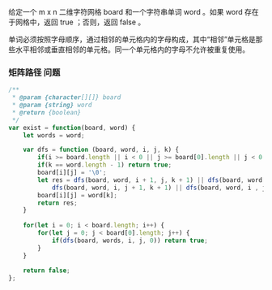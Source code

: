 给定一个 m x n 二维字符网格 board 和一个字符串单词 word 。如果 word 存在于网格中，返回 true ；否则，返回 false 。

单词必须按照字母顺序，通过相邻的单元格内的字母构成，其中“相邻”单元格是那些水平相邻或垂直相邻的单元格。同一个单元格内的字母不允许被重复使用。


### 矩阵路径 问题

```js
/**
 * @param {character[][]} board
 * @param {string} word
 * @return {boolean}
 */
var exist = function(board, word) {
    let words = word;

    var dfs = function (board, word, i, j, k) {
        if(i >= board.length || i < 0 || j >= board[0].length || j < 0 || board[i][j] != word[k]) return false;
        if(k == word.length - 1) return true;
        board[i][j] = '\0';
        let res = dfs(board, word, i + 1, j, k + 1) || dfs(board, word, i - 1, j, k + 1) ||
            dfs(board, word, i, j + 1, k + 1) || dfs(board, word, i , j - 1, k + 1);
        board[i][j] = word[k];
        return res;
    }
    
    for(let i = 0; i < board.length; i++) {
        for(let j = 0; j < board[0].length; j++) {
            if(dfs(board, words, i, j, 0)) return true;
        }
    }
    
    return false;
};
```